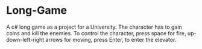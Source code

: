 # Long-Game
A c# long game as a project for a University. The character has to gain coins and kill the enemies. To control the character, press space for fire, up-down-left-right arrows for moving, press Enter, to enter the elevator.

